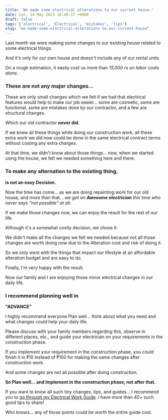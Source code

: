 ```yaml
---
title: 'We made some electrical alterations to our current house.'
date: Sun, 14 May 2023 16:46:37 +0000
draft: false
tags: ['electrical', 'Electrical', 'mistakes', 'tips']
slug: "we-made-some-electrical-alterations-to-our-current-house"
---
```


Last month we were making some changes to our existing house related to some electrical things.

And it's only for our own house and doesn't include any of our rental units.

On a rough estimation, it easily cost us more than _15,000 rs on labor costs alone_.

### **These are not any major changes…**

These are only small changes which we felt if we had that electrical features would help to make our job easier… some are cosmetic, some are functional, some are mistakes done by our contractor, and a few are structural changes.

Which our old contractor **never did**.

If we knew all these things while doing our construction work, all these extra work we did now could be done in the same electrical contract terms without costing any extra charges.

At that time, we didn't know about those things… now, when we started using the house, we felt we needed something here and there.

### **To make any alternation to the existing thing,**  
**is not an easy Decision.**

Now the time has come… as we are doing repainting work for our old house, and more than that… _we got an_ **_Awesome electrician_** _this time who never says "not possible" at all_.

If we make those changes now, we can enjoy the result for the rest of our life.

Although it's a somewhat costly decision, we chose it.

We didn't make all the changes we felt we needed because not all those changes are worth doing now due to the Alteration cost and risk of doing it.

So we only went with the things that impact our lifestyle at an affordable alteration budget and are easy to do.

Finally, I'm very happy with the result.

Now our family and I are enjoying those minor electrical changes in our daily life.

### **I recommend planning well in**  
**"ADVANCE"**

I highly recommend everyone Plan well… think about what you need and what changes could help your daily life. 

Please discuss with your family members regarding this, observe in different places, etc., and guide your electrician on your requirements in the construction phase.

If you implement your requirement in the construction phase, you could finish it in ₹10 instead of ₹100 for making the same changes after construction work. 

And some changes are not all possible after doing construction.

**So Plan well… and Implement in the construction phase, not after that.**

If you want to know all such tiny changes, tips, and guides… I recommend you to [go through my Electrical Work Guide](https://houseconstructionguide.com/electrical-work-guide/). I have more than 40+ such good tips to share!

Who knows… any of those points could be worth the entire guide cost.
